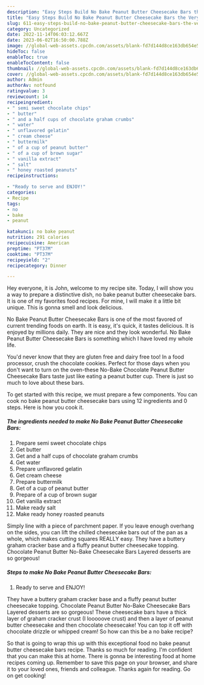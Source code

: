 ```yaml
---
description: "Easy Steps Build No Bake Peanut Butter Cheesecake Bars the Very Delicious}"
title: "Easy Steps Build No Bake Peanut Butter Cheesecake Bars the Very Delicious}"
slug: 611-easy-steps-build-no-bake-peanut-butter-cheesecake-bars-the-very-delicious
category: Uncategorized
date: 2022-11-14T06:03:12.667Z
date: 2023-06-02T16:50:00.788Z
image: //global-web-assets.cpcdn.com/assets/blank-fd7d144d8ce163db654e5a02c40b08a2775adb7897d16e4062681dc7e1b2800f.png
hideToc: false
enableToc: true
enableTocContent: false
thumbnail: //global-web-assets.cpcdn.com/assets/blank-fd7d144d8ce163db654e5a02c40b08a2775adb7897d16e4062681dc7e1b2800f.png
cover: //global-web-assets.cpcdn.com/assets/blank-fd7d144d8ce163db654e5a02c40b08a2775adb7897d16e4062681dc7e1b2800f.png
author: Admin
authorAv: notfound
ratingvalue: 3
reviewcount: 14
recipeingredient:
- " semi sweet chocolate chips"
- " butter"
- " and a half cups of chocolate graham crumbs"
- " water"
- " unflavored gelatin"
- " cream cheese"
- " buttermilk"
- " of a cup of peanut butter"
- " of a cup of brown sugar"
- " vanilla extract"
- " salt"
- " honey roasted peanuts"
recipeinstructions:

- "Ready to serve and ENJOY!"
categories:
- Recipe
tags:
- no
- bake
- peanut

katakunci: no bake peanut 
nutrition: 291 calories
recipecuisine: American
preptime: "PT37M"
cooktime: "PT37M"
recipeyield: "2"
recipecategory: Dinner

---
```



Hey everyone, it is John, welcome to my recipe site. Today, I will show you a way to prepare a distinctive dish, no bake peanut butter cheesecake bars. It is one of my favorites food recipes. For mine, I will make it a little bit unique. This is gonna smell and look delicious.

No Bake Peanut Butter Cheesecake Bars is one of the most favored of current trending foods on earth. It is easy, it's quick, it tastes delicious. It is enjoyed by millions daily. They are nice and they look wonderful. No Bake Peanut Butter Cheesecake Bars is something which I have loved my whole life.

You&#39;d never know that they are gluten free and dairy free too! In a food processor, crush the chocolate cookies. Perfect for those days when you don&#39;t want to turn on the oven-these No-Bake Chocolate Peanut Butter Cheesecake Bars taste just like eating a peanut butter cup. There is just so much to love about these bars.


To get started with this recipe, we must prepare a few components. You can cook no bake peanut butter cheesecake bars using 12 ingredients and 0 steps. Here is how you cook it.

<!--inarticleads1-->

##### The ingredients needed to make No Bake Peanut Butter Cheesecake Bars:

1. Prepare  semi sweet chocolate chips
1. Get  butter
1. Get  and a half cups of chocolate graham crumbs
1. Get  water
1. Prepare  unflavored gelatin
1. Get  cream cheese
1. Prepare  buttermilk
1. Get  of a cup of peanut butter
1. Prepare  of a cup of brown sugar
1. Get  vanilla extract
1. Make ready  salt
1. Make ready  honey roasted peanuts


Simply line with a piece of parchment paper. If you leave enough overhang on the sides, you can lift the chilled cheesecake bars out of the pan as a whole, which makes cutting squares REALLY easy. They have a buttery graham cracker base and a fluffy peanut butter cheesecake topping. Chocolate Peanut Butter No-Bake Cheesecake Bars Layered desserts are so gorgeous! 

<!--inarticleads2-->

##### Steps to make No Bake Peanut Butter Cheesecake Bars:


1. Ready to serve and ENJOY!

They have a buttery graham cracker base and a fluffy peanut butter cheesecake topping. Chocolate Peanut Butter No-Bake Cheesecake Bars Layered desserts are so gorgeous! These cheesecake bars have a thick layer of graham cracker crust (I looooove crust) and then a layer of peanut butter cheesecake and then chocolate cheesecake! You can top it off with chocolate drizzle or whipped cream! So how can this be a no bake recipe? 

So that is going to wrap this up with this exceptional food no bake peanut butter cheesecake bars recipe. Thanks so much for reading. I'm confident that you can make this at home. There is gonna be interesting food at home recipes coming up. Remember to save this page on your browser, and share it to your loved ones, friends and colleague. Thanks again for reading. Go on get cooking!
